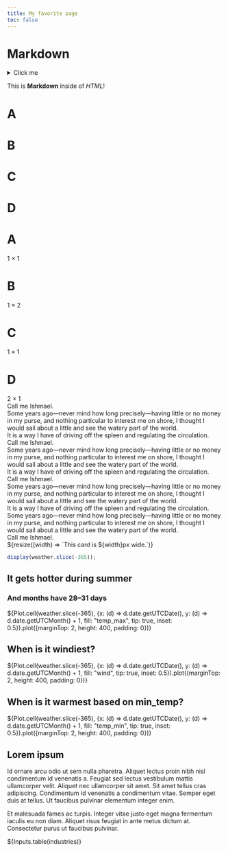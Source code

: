 ```yaml
---
title: My favorite page
toc: false
---
```


# Markdown

<details>
  <summary>Click me</summary>
  This text is not visible by default.
</details>

<div class="grid grid-cols-4">
  <div class="card">

This is **Markdown** inside of _HTML_!

</div>
</div>

<div class="grid grid-cols-4">
  <div class="card"><h1>A</h1></div>
  <div class="card"><h1>B</h1></div>
  <div class="card"><h1>C</h1></div>
  <div class="card"><h1>D</h1></div>
</div>

<div class="grid grid-cols-2">
  <div class="card"><h1>A</h1>1 × 1</div>
  <div class="card grid-rowspan-2"><h1>B</h1>1 × 2</div>
  <div class="card"><h1>C</h1>1 × 1</div>
  <div class="card grid-colspan-2"><h1>D</h1>2 × 1</div>
</div>

<div class="grid grid-cols-2">
  <div class="card">Call me Ishmael.</div>
  <div class="card">Some years ago—never mind how long precisely—having little or no money in my purse, and nothing particular to interest me on shore, I thought I would sail about a little and see the watery part of the world.</div>
  <div class="card">It is a way I have of driving off the spleen and regulating the circulation.</div>
</div>

<div class="grid grid-cols-2" style="grid-auto-rows: auto;">
  <div class="card">Call me Ishmael.</div>
  <div class="card">Some years ago—never mind how long precisely—having little or no money in my purse, and nothing particular to interest me on shore, I thought I would sail about a little and see the watery part of the world.</div>
  <div class="card">It is a way I have of driving off the spleen and regulating the circulation.</div>
</div>

<div class="grid grid-cols-2">
  <div class="card">Call me Ishmael.</div>
  <div class="card">Some years ago—never mind how long precisely—having little or no money in my purse, and nothing particular to interest me on shore, I thought I would sail about a little and see the watery part of the world.</div>
</div>
<div class="grid grid-cols-2">
  <div class="card">It is a way I have of driving off the spleen and regulating the circulation.</div>
</div>

<div class="grid grid-cols-2">
  <div>Some years ago—never mind how long precisely—having little or no money in my purse, and nothing particular to interest me on shore, I thought I would sail about a little and see the watery part of the world.</div>
  <div class="card">Call me Ishmael.</div>
</div>

<div class="grid grid-cols-4">
  <div class="card">
    ${resize((width) => `This card is ${width}px wide.`)}
  </div>
</div>

```js
display(weather.slice(-365));
```

<div class="card" style="max-width: 640px;">
  <h2>It gets hotter during summer</h2>
  <h3>And months have 28–31 days</h3>
  ${Plot.cell(weather.slice(-365), {x: (d) => d.date.getUTCDate(), y: (d) => d.date.getUTCMonth() + 1, fill: "temp_max", tip: true, inset: 0.5}).plot({marginTop: 2, height: 400, padding: 0})}
</div>

<div class="card" style="max-width: 640px;">
  <h2>When is it windiest?</h2>
  ${Plot.cell(weather.slice(-365), {x: (d) => d.date.getUTCDate(), y: (d) => d.date.getUTCMonth() + 1, fill: "wind", tip: true, inset: 0.5}).plot({marginTop: 2, height: 400, padding: 0})}
</div>

<div class="card" style="max-width: 640px;">
  <h2>When is it warmest based on min_temp?</h2>
  ${Plot.cell(weather.slice(-365), {x: (d) => d.date.getUTCDate(), y: (d) => d.date.getUTCMonth() + 1, fill: "temp_min", tip: true, inset: 0.5}).plot({marginTop: 2, height: 400, padding: 0})}
</div>

<div class="grid grid-cols-2">
  <div class="card">
    <h2>Lorem ipsum</h2>
    <p>Id ornare arcu odio ut sem nulla pharetra. Aliquet lectus proin nibh nisl condimentum id venenatis a. Feugiat sed lectus vestibulum mattis ullamcorper velit. Aliquet nec ullamcorper sit amet. Sit amet tellus cras adipiscing. Condimentum id venenatis a condimentum vitae. Semper eget duis at tellus. Ut faucibus pulvinar elementum integer enim.</p>
    <p>Et malesuada fames ac turpis. Integer vitae justo eget magna fermentum iaculis eu non diam. Aliquet risus feugiat in ante metus dictum at. Consectetur purus ut faucibus pulvinar.</p>
  </div>
  <div class="card" style="padding: 0;">
    ${Inputs.table(industries)}
  </div>
</div>

